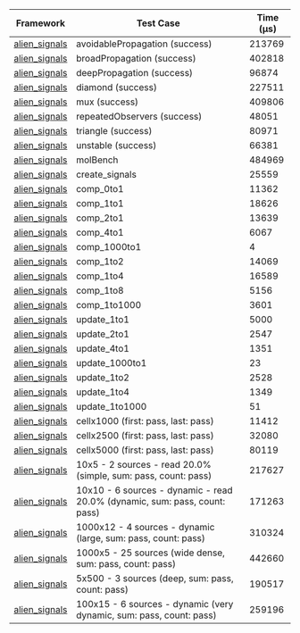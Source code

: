 | Framework | Test Case | Time (μs) |
| --- | --- | --- |
| [alien_signals](https://github.com/medz/alien-signals-dart) | avoidablePropagation (success) | 213769 |
| [alien_signals](https://github.com/medz/alien-signals-dart) | broadPropagation (success) | 402818 |
| [alien_signals](https://github.com/medz/alien-signals-dart) | deepPropagation (success) | 96874 |
| [alien_signals](https://github.com/medz/alien-signals-dart) | diamond (success) | 227511 |
| [alien_signals](https://github.com/medz/alien-signals-dart) | mux (success) | 409806 |
| [alien_signals](https://github.com/medz/alien-signals-dart) | repeatedObservers (success) | 48051 |
| [alien_signals](https://github.com/medz/alien-signals-dart) | triangle (success) | 80971 |
| [alien_signals](https://github.com/medz/alien-signals-dart) | unstable (success) | 66381 |
| [alien_signals](https://github.com/medz/alien-signals-dart) | molBench | 484969 |
| [alien_signals](https://github.com/medz/alien-signals-dart) | create_signals | 25559 |
| [alien_signals](https://github.com/medz/alien-signals-dart) | comp_0to1 | 11362 |
| [alien_signals](https://github.com/medz/alien-signals-dart) | comp_1to1 | 18626 |
| [alien_signals](https://github.com/medz/alien-signals-dart) | comp_2to1 | 13639 |
| [alien_signals](https://github.com/medz/alien-signals-dart) | comp_4to1 | 6067 |
| [alien_signals](https://github.com/medz/alien-signals-dart) | comp_1000to1 | 4 |
| [alien_signals](https://github.com/medz/alien-signals-dart) | comp_1to2 | 14069 |
| [alien_signals](https://github.com/medz/alien-signals-dart) | comp_1to4 | 16589 |
| [alien_signals](https://github.com/medz/alien-signals-dart) | comp_1to8 | 5156 |
| [alien_signals](https://github.com/medz/alien-signals-dart) | comp_1to1000 | 3601 |
| [alien_signals](https://github.com/medz/alien-signals-dart) | update_1to1 | 5000 |
| [alien_signals](https://github.com/medz/alien-signals-dart) | update_2to1 | 2547 |
| [alien_signals](https://github.com/medz/alien-signals-dart) | update_4to1 | 1351 |
| [alien_signals](https://github.com/medz/alien-signals-dart) | update_1000to1 | 23 |
| [alien_signals](https://github.com/medz/alien-signals-dart) | update_1to2 | 2528 |
| [alien_signals](https://github.com/medz/alien-signals-dart) | update_1to4 | 1349 |
| [alien_signals](https://github.com/medz/alien-signals-dart) | update_1to1000 | 51 |
| [alien_signals](https://github.com/medz/alien-signals-dart) | cellx1000 (first: pass, last: pass) | 11412 |
| [alien_signals](https://github.com/medz/alien-signals-dart) | cellx2500 (first: pass, last: pass) | 32080 |
| [alien_signals](https://github.com/medz/alien-signals-dart) | cellx5000 (first: pass, last: pass) | 80119 |
| [alien_signals](https://github.com/medz/alien-signals-dart) | 10x5 - 2 sources - read 20.0% (simple, sum: pass, count: pass) | 217627 |
| [alien_signals](https://github.com/medz/alien-signals-dart) | 10x10 - 6 sources - dynamic - read 20.0% (dynamic, sum: pass, count: pass) | 171263 |
| [alien_signals](https://github.com/medz/alien-signals-dart) | 1000x12 - 4 sources - dynamic (large, sum: pass, count: pass) | 310324 |
| [alien_signals](https://github.com/medz/alien-signals-dart) | 1000x5 - 25 sources (wide dense, sum: pass, count: pass) | 442660 |
| [alien_signals](https://github.com/medz/alien-signals-dart) | 5x500 - 3 sources (deep, sum: pass, count: pass) | 190517 |
| [alien_signals](https://github.com/medz/alien-signals-dart) | 100x15 - 6 sources - dynamic (very dynamic, sum: pass, count: pass) | 259196 |
